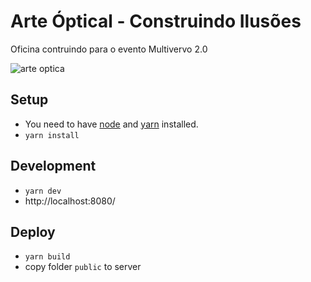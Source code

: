 # Arte Óptical - Construindo Ilusões

Oficina contruindo para o evento Multivervo 2.0

<img src="https://arteoptica-multiverso.netlify.app/assets/images/op.jpg" alt="arte optica"/>


## Setup

- You need to have [node](https://nodejs.org/en/) and [yarn](https://yarnpkg.com/) installed.
- `yarn install`


## Development

- `yarn dev`
- http://localhost:8080/


## Deploy

- `yarn build`
- copy folder `public` to server

